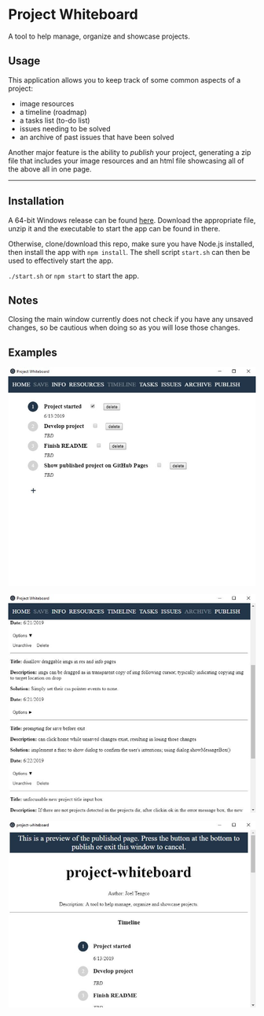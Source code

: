 # Project Whiteboard

A tool to help manage, organize and showcase projects.

## Usage

This application allows you to keep track of some common aspects of a project:
- image resources
- a timeline (roadmap)
- a tasks list (to-do list)
- issues needing to be solved
- an archive of past issues that have been solved

Another major feature is the ability to *publish* your project, generating a zip file that includes your image resources and an html file showcasing all of the above all in one page.

---

## Installation

A 64-bit Windows release can be found [here](https://github.com/clovenski/project-whiteboard/releases). Download the appropriate file, unzip it and the executable to start the app can be found in there.

Otherwise, clone/download this repo, make sure you have Node.js installed, then install the app with `npm install`. The shell script `start.sh` can then be used to effectively start the app.

`./start.sh` or `npm start` to start the app.

## Notes

Closing the main window currently does not check if you have any unsaved changes, so be cautious when doing so as you will lose those changes.

## Examples

![](/assets/ex_1.JPG)

![](/assets/ex_2.JPG)

![](/assets/ex_3.JPG)
